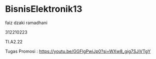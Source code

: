 # BisnisElektronik13
faiz dzaki ramadhani

312210223

TI.A2.22

Tugas Promosi : https://youtu.be/GGFlgPwiJp0?si=WXw8_gig7SJiVTgY

